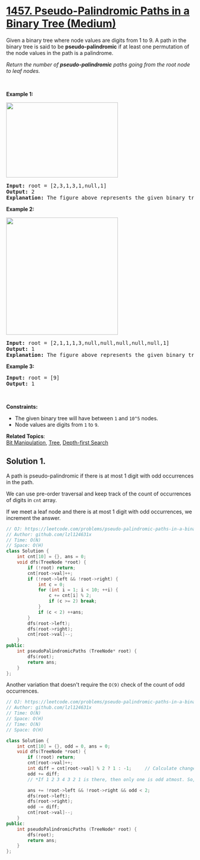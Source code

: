 # [1457. Pseudo-Palindromic Paths in a Binary Tree (Medium)](https://leetcode.com/problems/pseudo-palindromic-paths-in-a-binary-tree/)

<p>Given a binary tree where node values are digits from 1 to 9. A path in the binary tree is said to be <strong>pseudo-palindromic</strong> if at least one permutation of the node values in the path is a palindrome.</p>

<p><em>Return the number of <strong>pseudo-palindromic</strong> paths going from the root node to leaf nodes.</em></p>

<p>&nbsp;</p>
<p><strong>Example 1:</strong></p>

<p><img alt="" src="https://assets.leetcode.com/uploads/2020/05/06/palindromic_paths_1.png" style="width: 300px; height: 201px;"></p>

<pre><strong>Input:</strong> root = [2,3,1,3,1,null,1]
<strong>Output:</strong> 2 
<strong>Explanation:</strong> The figure above represents the given binary tree. There are three paths going from the root node to leaf nodes: the red path [2,3,3], the green path [2,1,1], and the path [2,3,1]. Among these paths only red path and green path are pseudo-palindromic paths since the red path [2,3,3] can be rearranged in [3,2,3] (palindrome) and the green path [2,1,1] can be rearranged in [1,2,1] (palindrome).
</pre>

<p><strong>Example 2:</strong></p>

<p><strong><img alt="" src="https://assets.leetcode.com/uploads/2020/05/07/palindromic_paths_2.png" style="width: 300px; height: 314px;"></strong></p>

<pre><strong>Input:</strong> root = [2,1,1,1,3,null,null,null,null,null,1]
<strong>Output:</strong> 1 
<strong>Explanation:</strong> The figure above represents the given binary tree. There are three paths going from the root node to leaf nodes: the green path [2,1,1], the path [2,1,3,1], and the path [2,1]. Among these paths only the green path is pseudo-palindromic since [2,1,1] can be rearranged in [1,2,1] (palindrome).
</pre>

<p><strong>Example 3:</strong></p>

<pre><strong>Input:</strong> root = [9]
<strong>Output:</strong> 1
</pre>

<p>&nbsp;</p>
<p><strong>Constraints:</strong></p>

<ul>
	<li>The&nbsp;given binary tree will have between <code>1</code> and <code>10^5</code> nodes.</li>
	<li>Node values are digits from <code>1</code> to <code>9</code>.</li>
</ul>

**Related Topics**:  
[Bit Manipulation](https://leetcode.com/tag/bit-manipulation/), [Tree](https://leetcode.com/tag/tree/), [Depth-first Search](https://leetcode.com/tag/depth-first-search/)

## Solution 1.

A path is pseudo-palindromic if there is at most 1 digit with odd occurrences in the path.

We can use pre-order traversal and keep track of the count of occurrences of digits in `cnt` array.

If we meet a leaf node and there is at most 1 digit with odd occurrences, we increment the answer.

```cpp
// OJ: https://leetcode.com/problems/pseudo-palindromic-paths-in-a-binary-tree/
// Author: github.com/lzl124631x
// Time: O(N)
// Space: O(H)
class Solution {
    int cnt[10] = {}, ans = 0;
    void dfs(TreeNode *root) {
        if (!root) return;
        cnt[root->val]++;
        if (!root->left && !root->right) {
            int c = 0;
            for (int i = 1; i < 10; ++i) {
                c += cnt[i] % 2;
                if (c >= 2) break;
            }
            if (c < 2) ++ans;
        }
        dfs(root->left);
        dfs(root->right);
        cnt[root->val]--;
    }
public:
    int pseudoPalindromicPaths (TreeNode* root) {
        dfs(root);
        return ans;
    }
};
```

Another variation that doesn't require the `O(9)` check of the count of odd occurrences.

```cpp
// OJ: https://leetcode.com/problems/pseudo-palindromic-paths-in-a-binary-tree/
// Author: github.com/lzl124631x
// Time: O(N)
// Space: O(H)
// Time: O(N)
// Space: O(H)

class Solution {
    int cnt[10] = {}, odd = 0, ans = 0;
    void dfs(TreeNode *root) {
        if (!root) return;
        cnt[root->val]++;
        int diff = cnt[root->val] % 2 ? 1 : -1;     // Calculate change in odd count. If odd, do +1. If even, do -1.
        odd += diff;
        // *If 1 2 3 4 3 2 1 is there, then only one is odd atmost. So, odd has to

        ans += !root->left && !root->right && odd < 2;
        dfs(root->left);
        dfs(root->right);
        odd -= diff;
        cnt[root->val]--;
    }
public:
    int pseudoPalindromicPaths (TreeNode* root) {
        dfs(root);
        return ans;
    }
};
```
